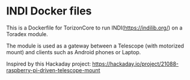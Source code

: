# INDI Docker files

This is a Dockerfile for TorizonCore to run INDI(https://indilib.org/) on a
Toradex module.

The module is used as a gateway between a Telescope (with motorized mount) and
clients such as Android phones or Laptop.

Inspired by this Hackaday project:
https://hackaday.io/project/21088-raspberry-pi-driven-telescope-mount
